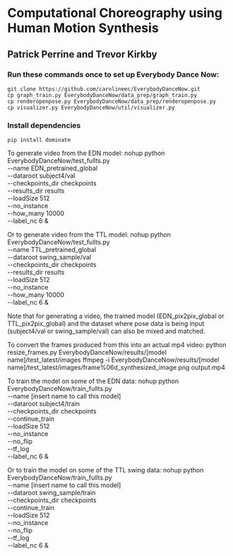 # Computational Choreography using Human Motion Synthesis
## Patrick Perrine and Trevor Kirkby

### Run these commands once to set up Everybody Dance Now:
    git clone https://github.com/carolineec/EverybodyDanceNow.git
    cp graph_train.py EverybodyDanceNow/data_prep/graph_train.py
    cp renderopenpose.py EverybodyDanceNow/data_prep/renderopenpose.py
    cp visualizer.py EverybodyDanceNow/util/visualizer.py

### Install dependencies
    pip install dominate

To generate video from the EDN model:
nohup python EverybodyDanceNow/test_fullts.py \
--name EDN_pretrained_global \
--dataroot subject4/val \
--checkpoints_dir checkpoints \
--results_dir results \
--loadSize 512 \
--no_instance \
--how_many 10000 \
--label_nc 6 &

Or to generate video from the TTL model:
nohup python EverybodyDanceNow/test_fullts.py \
--name TTL_pretrained_global \
--dataroot swing_sample/val \
--checkpoints_dir checkpoints \
--results_dir results \
--loadSize 512 \
--no_instance \
--how_many 10000 \
--label_nc 6 &

Note that for generating a video, the trained model (EDN_pix2pix_global or TTL_pix2pix_global) and the dataset where pose data is being input (subject4/val or swing_sample/val) can also be mixed and matched.

To convert the frames produced from this into an actual mp4 video:
python resize_frames.py EverybodyDanceNow/results/[model name]/test_latest/images
ffmpeg -i EverybodyDanceNow/results/[model name]/test_latest/images/frame%06d_synthesized_image.png output.mp4

To train the model on some of the EDN data:
nohup python EverybodyDanceNow/train_fullts.py \
--name [insert name to call this model] \
--dataroot subject4/train \
--checkpoints_dir checkpoints \
--continue_train \
--loadSize 512 \
--no_instance \
--no_flip \
--tf_log \
--label_nc 6 &

Or to train the model on some of the TTL swing data:
nohup python EverybodyDanceNow/train_fullts.py \
--name [insert name to call this model] \
--dataroot swing_sample/train \
--checkpoints_dir checkpoints \
--continue_train \
--loadSize 512 \
--no_instance \
--no_flip \
--tf_log \
--label_nc 6 &
